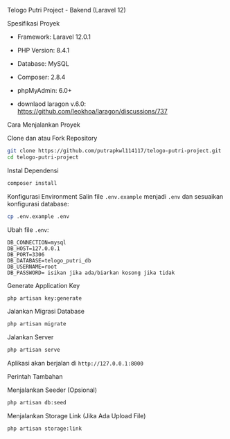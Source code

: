 Telogo Putri Project - Bakend (Laravel 12)

Spesifikasi Proyek
- Framework: Laravel 12.0.1
- PHP Version: 8.4.1
- Database: MySQL
- Composer: 2.8.4
- phpMyAdmin: 6.0+

- downlaod laragon v.6.0: https://github.com/leokhoa/laragon/discussions/737

Cara Menjalankan Proyek

Clone dan atau Fork Repository
```sh
git clone https://github.com/putrapkwl114117/telogo-putri-project.git
cd telogo-putri-project
```

Instal Dependensi
```sh
composer install
```

Konfigurasi Environment
Salin file `.env.example` menjadi `.env` dan sesuaikan konfigurasi database:
```sh
cp .env.example .env
```

Ubah file `.env`:
```
DB_CONNECTION=mysql
DB_HOST=127.0.0.1
DB_PORT=3306
DB_DATABASE=telogo_putri_db
DB_USERNAME=root
DB_PASSWORD= isikan jika ada/biarkan kosong jika tidak
```

 Generate Application Key
```sh
php artisan key:generate
```

Jalankan Migrasi Database
```sh
php artisan migrate
```

Jalankan Server
```sh
php artisan serve
```
Aplikasi akan berjalan di `http://127.0.0.1:8000`

Perintah Tambahan

Menjalankan Seeder (Opsional)
```sh
php artisan db:seed
```

Menjalankan Storage Link (Jika Ada Upload File)
```sh
php artisan storage:link
```


